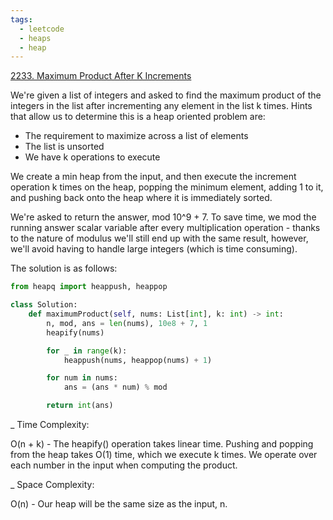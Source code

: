 ```yaml
---
tags:
  - leetcode
  - heaps
  - heap
---
```


<a href="https://leetcode.com/problems/maximum-product-after-k-increments/">
2233. Maximum Product After K Increments</a>

We're given a list of integers and asked to find the maximum product of the
integers in the list after incrementing any element in the list k times. Hints
that allow us to determine this is a heap oriented problem are:

- The requirement to maximize across a list of elements
- The list is unsorted
- We have k operations to execute

We create a min heap from the input, and then execute the increment operation k
times on the heap, popping the minimum element, adding 1 to it, and pushing back
onto the heap where it is immediately sorted.

We're asked to return the answer, mod 10^9 + 7. To save time, we mod the running
answer scalar variable after every multiplication operation - thanks to the
nature of modulus we'll still end up with the same result, however, we'll avoid
having to handle large integers (which is time consuming).

The solution is as follows:

```python
from heapq import heappush, heappop

class Solution:
    def maximumProduct(self, nums: List[int], k: int) -> int:
        n, mod, ans = len(nums), 10e8 + 7, 1
        heapify(nums)

        for _ in range(k):
            heappush(nums, heappop(nums) + 1)

        for num in nums:
            ans = (ans * num) % mod

        return int(ans)
```

\_ Time Complexity:

O(n + k) - The heapify() operation takes linear time. Pushing and popping from
the heap takes O(1) time, which we execute k times. We operate over each number
in the input when computing the product.

\_ Space Complexity:

O(n) - Our heap will be the same size as the input, n.
